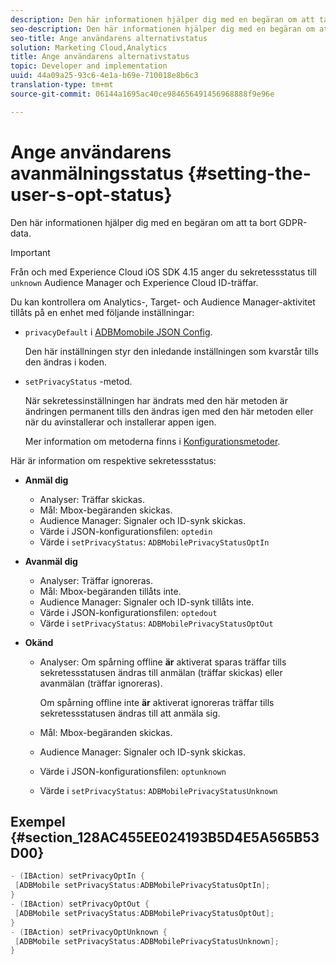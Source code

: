 ```yaml
---
description: Den här informationen hjälper dig med en begäran om att ta bort GDPR-data.
seo-description: Den här informationen hjälper dig med en begäran om att ta bort GDPR-data.
seo-title: Ange användarens alternativstatus
solution: Marketing Cloud,Analytics
title: Ange användarens alternativstatus
topic: Developer and implementation
uuid: 44a09a25-93c6-4e1a-b69e-710018e8b6c3
translation-type: tm+mt
source-git-commit: 06144a1695ac40ce984656491456968888f9e96e

---
```



# Ange användarens avanmälningsstatus {#setting-the-user-s-opt-status}

Den här informationen hjälper dig med en begäran om att ta bort GDPR-data.

>[!IMPORTANT]
>
>Från och med Experience Cloud iOS SDK 4.15 anger du sekretessstatus till `unknown` Audience Manager och Experience Cloud ID-träffar.

Du kan kontrollera om Analytics-, Target- och Audience Manager-aktivitet tillåts på en enhet med följande inställningar:

* `privacyDefault` i [ADBMomobile JSON Config](/help/ios/configuration/json-config/json-config.md).

   Den här inställningen styr den inledande inställningen som kvarstår tills den ändras i koden.

* `setPrivacyStatus` -metod.

   När sekretessinställningen har ändrats med den här metoden är ändringen permanent tills den ändras igen med den här metoden eller när du avinstallerar och installerar appen igen.

   Mer information om metoderna finns i [Konfigurationsmetoder](/help/ios/configuration/json-config/json-config.md).

Här är information om respektive sekretessstatus:

* **Anmäl dig**

   * Analyser: Träffar skickas.
   * Mål: Mbox-begäranden skickas.
   * Audience Manager: Signaler och ID-synk skickas.
   * Värde i JSON-konfigurationsfilen: `optedin`
   * Värde i `setPrivacyStatus`: `ADBMobilePrivacyStatusOptIn`

* **Avanmäl dig**

   * Analyser: Träffar ignoreras.
   * Mål: Mbox-begäranden tillåts inte.
   * Audience Manager: Signaler och ID-synk tillåts inte.
   * Värde i JSON-konfigurationsfilen: `optedout`
   * Värde i `setPrivacyStatus`: `ADBMobilePrivacyStatusOptOut`

* **Okänd**

   * Analyser: Om spårning offline **är** aktiverat sparas träffar tills sekretessstatusen ändras till anmälan (träffar skickas) eller avanmälan (träffar ignoreras).

      Om spårning offline inte **är** aktiverat ignoreras träffar tills sekretessstatusen ändras till att anmäla sig.

   * Mål: Mbox-begäranden skickas.
   * Audience Manager: Signaler och ID-synk skickas.
   * Värde i JSON-konfigurationsfilen: `optunknown`
   * Värde i `setPrivacyStatus`: `ADBMobilePrivacyStatusUnknown`

## Exempel {#section_128AC455EE024193B5D4E5A565B53D00}

```objective-c
- (IBAction) setPrivacyOptIn { 
 [ADBMobile setPrivacyStatus:ADBMobilePrivacyStatusOptIn]; 
} 
- (IBAction) setPrivacyOptOut { 
 [ADBMobile setPrivacyStatus:ADBMobilePrivacyStatusOptOut]; 
} 
- (IBAction) setPrivacyOptUnknown { 
 [ADBMobile setPrivacyStatus:ADBMobilePrivacyStatusUnknown]; 
}
```

